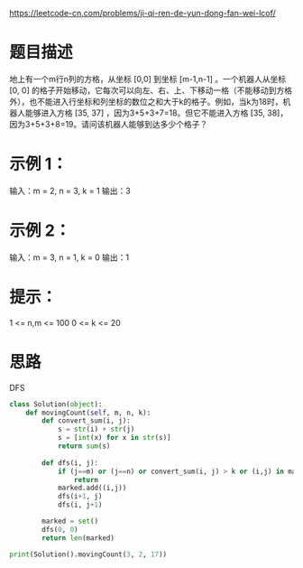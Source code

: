 https://leetcode-cn.com/problems/ji-qi-ren-de-yun-dong-fan-wei-lcof/
# 题目描述
地上有一个m行n列的方格，从坐标 [0,0] 到坐标 [m-1,n-1] 。一个机器人从坐标 [0, 0] 的格子开始移动，它每次可以向左、右、上、下移动一格（不能移动到方格外），也不能进入行坐标和列坐标的数位之和大于k的格子。例如，当k为18时，机器人能够进入方格 [35, 37] ，因为3+5+3+7=18。但它不能进入方格 [35, 38]，因为3+5+3+8=19。请问该机器人能够到达多少个格子？

# 示例 1：
输入：m = 2, n = 3, k = 1
输出：3

# 示例 2：
输入：m = 3, n = 1, k = 0
输出：1

# 提示：
1 <= n,m <= 100
0 <= k <= 20

# 思路
DFS

```python
class Solution(object):
    def movingCount(self, m, n, k):
        def convert_sum(i, j):
            s = str(i) + str(j)
            s = [int(x) for x in str(s)]
            return sum(s)
        
        def dfs(i, j):
            if (j==m) or (j==n) or convert_sum(i, j) > k or (i,j) in marked:
                return 
            marked.add((i,j))
            dfs(i+1, j)
            dfs(i, j+1)

        marked = set()
        dfs(0, 0)
        return len(marked)

print(Solution().movingCount(3, 2, 17))
````